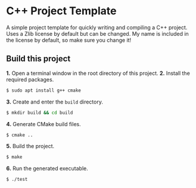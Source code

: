 # **C++ Project Template**
A simple project template for quickly writing and compiling a C++ project. Uses a Zlib license by default but can be changed. My name is included in the license by default, so make sure you change it!
## **Build this project**
**1.** Open a terminal window in the root directory of this project.
**2.** Install the required packages.
```bash
$ sudo apt install g++ cmake
```
**3.** Create and enter the `build` directory.
```bash
$ mkdir build && cd build
```
**4.** Generate CMake build files.
```bash
$ cmake ..
```
**5.** Build the project.
```bash
$ make
```
**6.** Run the generated executable.
```bash
$ ./test
```
